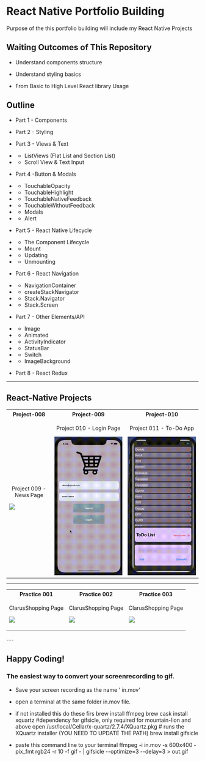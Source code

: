 # React Native Portfolio Building

Purpose of the this portfolio building will include my React Native Projects 

##  Waiting Outcomes of This Repository

- Understand components structure

- Understand styling basics

- From Basic to High Level React library Usage

## Outline

- Part 1 - Components
  
- Part 2 - Styling
  
- Part 3 - Views & Text
- - ListViews (Flat List and Section List)
- - Scroll View & Text Input

- Part 4 -Button & Modals
- - TouchableOpacity
- - TouchableHighlight
- - TouchableNativeFeedback
- - TouchableWithoutFeedback
- - Modals
- - Alert
  
- Part 5 - React Native Lifecycle
- - The Component Lifecycle
- - Mount
- - Updating
- - Unmounting

- Part 6 - React Navigation
- - NavigationContainer 
- - createStackNavigator
- - Stack.Navigator
- - Stack.Screen

- Part 7 - Other Elements/API
- - Image
- - Animated
- - ActivityIndicator 
- - StatusBar  
- - Switch 
- - ImageBackground

- Part 8 - React Redux
  
---
##  React-Native Projects

<table>
<tr>
  <th> Project-008 </th>
  <th> Project-009 </th>
  <th> Project-010 </th>
</tr>

<tr>
  <td>
  <p align ='center'> Project 009 - News Page <p>
  <img src = "./images/newspage.gif">
  </td>
  
  <td>
  <p align ='center'>Project 010 - Login Page </p>
  <img src = "./images/loginPage.gif">
  </td>

  

  <td>
  <p align ='center'> Project 011 - To-Do App</p>
  <img src = "./images/todoApp.gif">
  </td>
</tr>
</table>

---


<table>
<tr>
  <th>Practice 001
  <th>Practice 002
  <th>Practice 003
</tr>
  <td>
  <p align ='center'> ClarusShopping Page <p>
  <img src = "./images/clarusShopping.gif">
  </td>
  <td>
  <p align ='center'> ClarusShopping Page <p>
  <img src = "./images/clarusShopping.gif">
  </td>
  <td>
  <p align ='center'> ClarusShopping Page <p>
  <img src = "./images/clarusShopping.gif">
  </td>

</table>
---

<!-- # Practice 001 - ShoppingPage

- ![ShoppingPage](./images/shopping.gif)

---
# Project 009 - News Page
- ![Project 010 NewsPage](./images/newspage.gif)

---
# Project 010 - Login Page
! [Project 008 Login Page](./images/Screen%20Shot%202020-10-12%20at%2023.29.37.png)

---
# Project 011 - To-Do App
- ![Project 011 To-Do App](./images/todoApp.gif) -->

## Happy Coding!






### The easiest way to convert your screenrecording to gif.


- Save your screen recording as the name ' in.mov'
- open a terminal at the same folder in.mov file.
- if not installed this do these firs
brew install ffmpeg 
brew cask install xquartz #dependency for gifsicle, only required for mountain-lion and above
open /usr/local/Cellar/x-quartz/2.7.4/XQuartz.pkg # runs the XQuartz installer (YOU NEED TO UPDATE THE PATH)
brew install gifsicle
- paste this command line to your terminal 
  ffmpeg -i in.mov -s 600x400 -pix_fmt rgb24 -r 10 -f gif - | gifsicle --optimize=3 --delay=3 > out.gif



  <!-- ```c++
int foo() {
    int result = 4;
    return result;
}
``` -->

```c++
int foo() { 
    int x = 4;
    return x;
}
```
